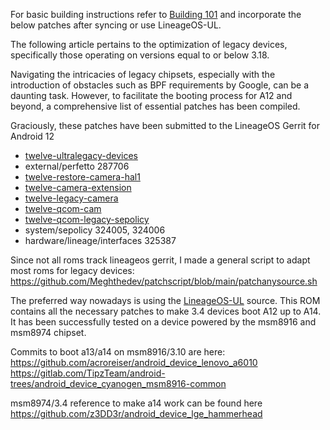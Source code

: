 For basic building instructions refer to [Building 101](/wiki/Building_101)
and incorporate the below patches after syncing or use LineageOS-UL.

The following article pertains to the optimization of legacy devices,
specifically those operating on versions equal to or below 3.18.

Navigating the intricacies of legacy chipsets, especially with the
introduction of obstacles such as BPF requirements by Google, can be a
daunting task. However, to facilitate the booting process for A12 and
beyond, a comprehensive list of essential patches has been compiled.

Graciously, these patches have been submitted to the LineageOS Gerrit
for Android 12

- [twelve-ultralegacy-devices](https://review.lineageos.org/q/topic:%22twelve-ultralegacy-devices%22)
- external/perfetto 287706
- [twelve-restore-camera-hal1](https://review.lineageos.org/q/topic:%22twelve-restore-camera-hal1%22)
- [twelve-camera-extension](https://review.lineageos.org/q/topic:%22twelve-camera-extension%22)
- [twelve-legacy-camera](https://review.lineageos.org/q/topic:%22twelve-legacy-camera%22)
- [twelve-qcom-cam](https://review.lineageos.org/q/topic:%22twelve-qcom-cam%22)
- [twelve-qcom-legacy-sepolicy](https://review.lineageos.org/q/topic:%22twelve-qcom-legacy-sepolicy%22)
- system/sepolicy 324005, 324006
- hardware/lineage/interfaces 325387

Since not all roms track lineageos gerrit, I made a general script
to adapt most roms for legacy devices:
<https://github.com/Meghthedev/patchscript/blob/main/patchanysource.sh>


The preferred way nowadays is using the [LineageOS-UL](https://github.com/LineageOS-UL) source. This ROM contains all the necessary
patches to make 3.4 devices boot A12 up to A14. It has been successfully tested on a device powered by the msm8916 and msm8974 chipset.

Commits to boot a13/a14 on msm8916/3.10 are here:
<https://github.com/acroreiser/android_device_lenovo_a6010>
<https://gitlab.com/TipzTeam/android-trees/android_device_cyanogen_msm8916-common>

msm8974/3.4 reference to make a14 work can be found here
<https://github.com/z3DD3r/android_device_lge_hammerhead>

